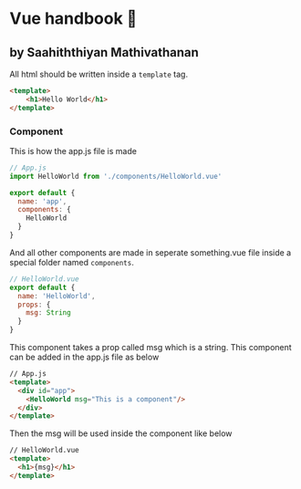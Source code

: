 # Vue handbook :green_apple:
## by Saahiththiyan Mathivathanan

All html should be written inside a `template` tag.

```html
<template>
    <h1>Hello World</h1>
</template>
```

### Component
This is how the app.js file is made

```javascript
// App.js
import HelloWorld from './components/HelloWorld.vue'

export default {
  name: 'app',
  components: {
    HelloWorld
  }
}
```

And all other components are made in seperate something.vue file inside a special folder named `components`. 

```javascript
// HelloWorld.vue
export default {
  name: 'HelloWorld',
  props: {
    msg: String
  }
}
```

This component takes a prop called msg which is a string. This component can be added in the app.js file as below

```html
// App.js
<template>
  <div id="app">
    <HelloWorld msg="This is a component"/>
  </div>
</template>
```

Then the msg will be used inside the component like below

```html
// HelloWorld.vue
<template>
  <h1>{msg}</h1>
</template>
```
